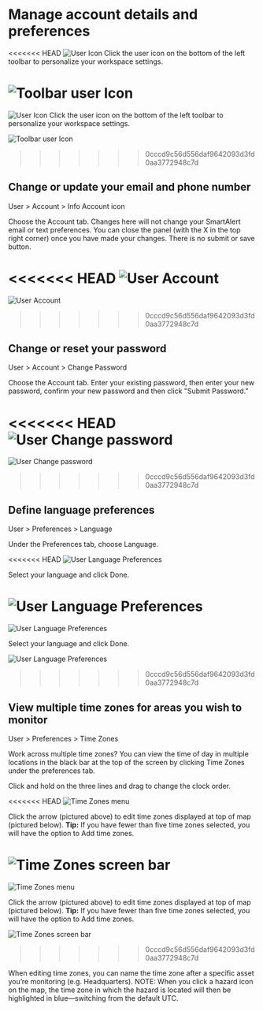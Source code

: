 # Manage account details and preferences

<<<<<<< HEAD
![User Icon](https://github.com/LuigiBella/PDC_test/tree/master/icons/User_Icon.png) Click the user icon on the bottom of the left toolbar to personalize your workspace settings.

![Toolbar user Icon](https://github.com/LuigiBella/PDC_test/tree/master/images/1.5_figure_1.png) 
=======
![User Icon](https://github.com/LuigiBella/PDC_test/blob/master/icons/User_Icon.png) Click the user icon on the bottom of the left toolbar to personalize your workspace settings.

![Toolbar user Icon](https://github.com/LuigiBella/PDC_test/blob/master/images/1.5_figure_1.png) 
>>>>>>> 0cccd9c56d556daf9642093d3fd0aa3772948c7d

## Change or update your email and phone number
User > Account > Info Account icon

Choose the Account tab. Changes here will not change your SmartAlert email or text preferences. You can close the panel (with the X in the top right corner) once you have made your changes. There is no submit or save button.

<<<<<<< HEAD
![User Account ](https://github.com/LuigiBella/PDC_test/tree/master/images/1.5_figure_2.png) 
=======
![User Account ](https://github.com/LuigiBella/PDC_test/blob/master/images/1.5_figure_2.png) 
>>>>>>> 0cccd9c56d556daf9642093d3fd0aa3772948c7d

## Change or reset your password
User > Account > Change Password

Choose the Account tab. Enter your existing password, then enter your new password, confirm your new password and then click "Submit Password."

<<<<<<< HEAD
![User Change password](https://github.com/LuigiBella/PDC_test/tree/master/images/1.5_figure_3.png)
=======
![User Change password](https://github.com/LuigiBella/PDC_test/blob/master/images/1.5_figure_3.png)
>>>>>>> 0cccd9c56d556daf9642093d3fd0aa3772948c7d

## Define language preferences
User > Preferences > Language

Under the Preferences tab, choose Language.

<<<<<<< HEAD
![User Language Preferences](https://github.com/LuigiBella/PDC_test/tree/master/images/1.5_figure_5.png)

 Select your language and click Done.
 
![User Language Preferences](https://github.com/LuigiBella/PDC_test/tree/master/images/1.5_figure_5a.png)
=======
![User Language Preferences](https://github.com/LuigiBella/PDC_test/blob/master/images/1.5_figure_5.png)

 Select your language and click Done.
 
![User Language Preferences](https://github.com/LuigiBella/PDC_test/blob/master/images/1.5_figure_5a.png)
>>>>>>> 0cccd9c56d556daf9642093d3fd0aa3772948c7d

## View multiple time zones for areas you wish to monitor
User > Preferences > Time Zones

Work across multiple time zones? You can view the time of day in multiple locations in the black bar at the top of the screen by clicking Time Zones under the preferences tab.

Click and hold on the three lines and drag to change the clock order.

<<<<<<< HEAD
![Time Zones menu](https://github.com/LuigiBella/PDC_test/tree/master/images/1.5_figure_6.png)

Click the arrow (pictured above) to edit time zones displayed at top of map (pictured below). **Tip:** If you have fewer than five time zones selected, you will have the option to Add time zones.

![Time Zones screen bar](https://github.com/LuigiBella/PDC_test/tree/master/images/1.5_figure_7.png)
=======
![Time Zones menu](https://github.com/LuigiBella/PDC_test/blob/master/images/1.5_figure_6.png)

Click the arrow (pictured above) to edit time zones displayed at top of map (pictured below). **Tip:** If you have fewer than five time zones selected, you will have the option to Add time zones.

![Time Zones screen bar](https://github.com/LuigiBella/PDC_test/blob/master/images/1.5_figure_7.png)
>>>>>>> 0cccd9c56d556daf9642093d3fd0aa3772948c7d

When editing time zones, you can name the time zone after a specific asset you’re monitoring (e.g. Headquarters).
NOTE: When you click a hazard icon on the map, the time zone in which the hazard is located will then be highlighted in blue—switching from the default UTC.
